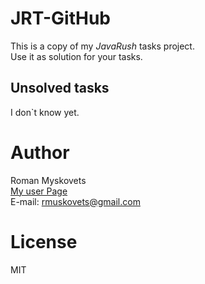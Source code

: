 # JRT-GitHub
This is a copy of my *JavaRush* tasks project.  
Use it as solution for your tasks.  
## Unsolved tasks
I don`t know yet.
# Author
Roman Myskovets  
[My user Page](https://javarush.ru/users/1048120)  
E-mail: [rmuskovets@gmail.com](mailto:rmuskovets@gmail.com)
# License
MIT
